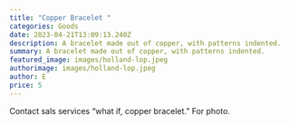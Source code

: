 ```yaml
---
title: "Copper Bracelet "
categories: Goods
date: 2023-04-21T13:09:13.240Z
description: A bracelet made out of copper, with patterns indented.
summary: A bracelet made out of copper, with patterns indented.
featured_image: images/holland-lop.jpeg
authorimage: images/holland-lop.jpeg
author: E
price: 5
---
```

Contact sals services “what if, copper bracelet.” For photo.